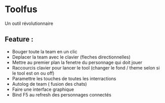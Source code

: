 # Toolfus
Un outil révolutionnaire
## Feature : 
 - Bouger toute la team en un clic
 - Deplacer la team avec le clavier (fleches directionnelles)
 - Mettre au premier plan la fenetre du personnage qui doit jouer
 - Raccourcis clavier pour lancer le tool (changer le fond / theme selon si le tool est on ou off)
 - Paramettre les touches de toutes les interractions
 - Autolog de team ( fusion des chats)
 - Faire une interface graphique
 - Bind F5 au refresh des personnages connectés
